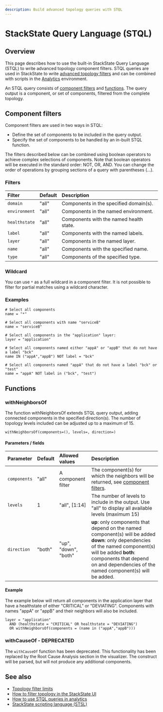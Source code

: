 ```yaml
---
description: Build advanced topology queries with STQL
---
```


# StackState Query Language \(STQL\)

## Overview

This page describes how to use the built-in StackState Query Language \(STQL\) to write advanced topology component filters. STQL queries are used in StackState to write [advanced topology filters](../../use/view_filters.md#advanced-topology-filters) and can be combined with scripts in the [Analytics](../../use/analytics.md) environment.

An STQL query consists of [component filters](stql_reference.md#component-filters) and [functions](stql_reference.md#functions). The query output is a component, or set of components, filtered from the complete topology.

## Component filters

Component filters are used in two ways in STQL:

* Define the set of components to be included in the query output.
* Specify the set of components to be handled by an in-built STQL function.

The filters described below can be combined using boolean operators to achieve complex selections of components. Note that boolean operators will be executed in the standard order: NOT, OR, AND. You can change the order of operations by grouping sections of a query with parentheses \(...\).

### Filters

| Filter | Default | Description |
| :--- | :--- | :--- |
| `domain` | "all" | Components in the specified domain\(s\). |
| `environment` | "all" | Components in the named environment. |
| `healthstate` | "all" | Components with the named health state. |
| `label` | "all" | Components with the named labels. |
| `layer` | "all" | Components in the named layer. |
| `name` | "all" | Components with the specified name. |
| `type` | "all" | Components of the specified type. |

### Wildcard

You can use `*` as a full wildcard in a component filter. It is not possible to filter for partial matches using a wildcard character.

### Examples

```text
# Select all components
name = "*"

# Select all components with name "serviceB"
name = "serviceB"

# Select all components in the "application" layer:
layer = "application"

# Select all components named either "appA" or "appB" that do not have a label "bck"
name IN ("appA","appB") NOT label = "bck"

# Select all components named "appA" that do not have a label "bck" or "test"
name = "appA" NOT label in ("bck", "test")
```

## Functions

### withNeighborsOf

The function withNeighborsOf extends STQL query output, adding connected components in the specified direction\(s\). The number of topology levels included can be adjusted up to a maximum of 15.

`withNeighborsOf(components=(), levels=, direction=)`

#### Parameters / fields

| Parameter | Default | Allowed values | Description |
| :--- | :--- | :--- | :--- |
| `components` | "all" | A component filter | The component\(s\) for which the neighbors will be returned, see [component filters](stql_reference.md#component-filters). |
| `levels` | 1 | "all", \[1:14\] | The number of levels to include in the output. Use "all" to display all available levels \(maximum 15\) |
| `direction` | "both" | "up", "down", "both" | **up**: only components that depend on the named component\(s\) will be added  **down**: only dependencies of the named component\(s\) will be added  **both**: components that depend on and dependencies of the named component\(s\) will be added. |

#### Example

The example below will return all components in the application layer that have a healthstate of either "CRITICAL" or "DEVIATING". Components with names "appA" or "appB" and their neighbors will also be included.

```text
layer = "application"
  AND (healthstate = "CRITICAL" OR healthstate = "DEVIATING")
  OR withNeighborsOf(components = (name in ("appA","appB")))
```

### withCauseOf - DEPRECATED

The `withCauseOf` function has been deprecated. This functionality has been replaced by the Root Cause Analysis section in the visualizer. The construct will be parsed, but will not produce any additional components.

## See also

* [Topology filter limits](../../use/view_filters.md#topology-filtering-limits)
* [How to filter topology in the StackState UI](../../use/view_filters.md)
* [How to use STQL queries in analytics](../../use/analytics.md)
* [StackState scripting language \(STSL\)](scripting/)

